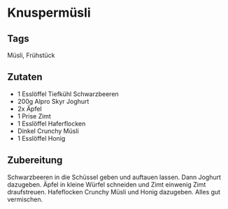 # Knuspermüsli

## Tags

Müsli, Frühstück

## Zutaten

- 1 Esslöffel Tiefkühl Schwarzbeeren
- 200g Alpro Skyr Joghurt
- 2x Äpfel
- 1 Prise Zimt
- 1 Esslöffel Haferflocken
- Dinkel Crunchy Müsli
- 1 Esslöffel Honig

## Zubereitung

Schwarzbeeren in die Schüssel geben und auftauen lassen.
Dann Joghurt dazugeben.
Äpfel in kleine Würfel schneiden und Zimt einwenig Zimt draufstreuen.
Hafeflocken Crunchy Müsli und Honig dazugeben.
Alles gut vermischen.